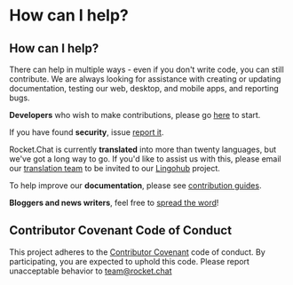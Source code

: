 # How can I help?

## How can I help?

There can help in multiple ways - even if you don't write code, you can still contribute. We are always looking for assistance with creating or updating documentation, testing our web, desktop, and mobile apps, and reporting bugs.

**Developers** who wish to make contributions, please go [here](developing.md) to start.

If you have found **security**, issue [report it](security/).

Rocket.Chat is currently **translated** into more than twenty languages, but we've got a long way to go. If you'd like to assist us with this, please email our [translation team](mailto:translations@rocket.chat) to be invited to our [Lingohub](https://translate.lingohub.com) project.

To help improve our **documentation**, please see [contribution guides](documentation/).

**Bloggers and news writers**, feel free to [spread the word](promoting.md)!

## Contributor Covenant Code of Conduct

This project adheres to the [Contributor Covenant](http://contributor-covenant.org) code of conduct. By participating, you are expected to uphold this code. Please report unacceptable behavior to team@rocket.chat

